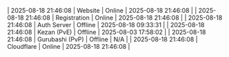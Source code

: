 | 2025-08-18 21:46:08 | Website | Online | 2025-08-18 21:46:08 |
| 2025-08-18 21:46:08 | Registration | Online | 2025-08-18 21:46:08 |
| 2025-08-18 21:46:08 | Auth Server | Offline | 2025-08-18 09:33:31 |
| 2025-08-18 21:46:08 | Kezan (PvE) | Offline | 2025-08-03 17:58:02 |
| 2025-08-18 21:46:08 | Gurubashi (PvP) | Offline | N/A |
| 2025-08-18 21:46:08 | Cloudflare | Online | 2025-08-18 21:46:08 |
